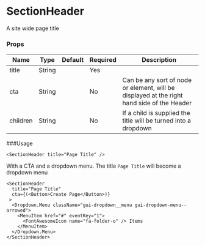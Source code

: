 # SectionHeader

A site wide page title

### Props

| Name     | Type   | Default | Required | Description                                                                                |
| -------- | ------ | ------- | -------- | ------------------------------------------------------------------------------------------ |
| title    | String |         | Yes      |                                                                                            |
| cta      | String |         | No       | Can be any sort of node or element, will be displayed at the right hand side of the Header |
| children | String |         | No       | If a child is supplied the title will be turned into a dropdown                            |

###Usage

```
<SectionHeader title="Page Title" />
```

With a CTA and a dropdown menu. The title `Page Title` will become a dropdown menu

```
<SectionHeader
  title="Page Title"
  cta={(<Button>Create Page</Button>)}
 >
  <Dropdown.Menu className="gui-dropdown__menu gui-dropdown-menu--arrowed">
    <MenuItem href="#" eventKey="1">
      <FontAwesomeIcon name="fa-folder-o" /> Items
    </MenuItem>
  </Dropdown.Menu>
</SectionHeader>
```
